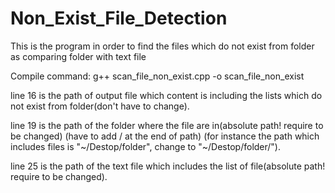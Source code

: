 # Non_Exist_File_Detection
This is the program in order to find the files which do not exist from folder as comparing folder with text file 

Compile command:
g++ scan_file_non_exist.cpp -o scan_file_non_exist

line 16 
is the path of output file which content is including the lists which do not exist from folder(don't have to change).

line 19 
is the path of the folder where the file are in(absolute path! require to be changed)
(have to add / at the end of path)
(for instance the path which includes files is "~/Destop/folder", change to "~/Destop/folder/").

line 25 
is the path of the text file which includes the list of file(absolute path! require to be changed).
